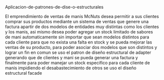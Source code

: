 Aplicacion-de-patrones-de-dise-o-estructurales

El emprendimiento de ventas de manis McNuts desea permitir a sus clientes comprar sus productos mediante un sistema de ventas que genere una factura apartir de dos modelos de entidades muy distintas como los clientes y los manis, asi mismo desea poder agregar un stock limitado de sabores de mani automaticamente sin importar que sean modelos distintos para cada cliente para que no exista una falta en stock y se pueda mejorar las ventas de su producto, para poder asociar dos modelos que son distintos y lograr un fin en comun se uso el patron de diseño estructural de adapter generando que de clientes y mani se pueda generar una factura y finalmente para poder manejar un stock especifico para cada cliente de manis impidiendo el desabastecimiento de otros se uso el diseño estructural facade

